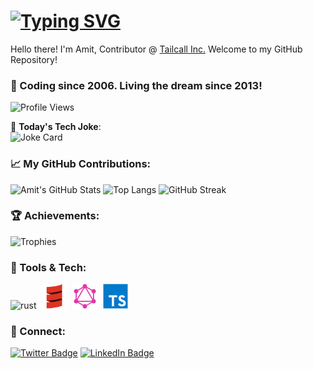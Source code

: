 # [![Typing SVG](https://readme-typing-svg.herokuapp.com?color=blueviolet&width=380&lines=Hello%2C+world!+%F0%9F%8C%8E;I'm+Amit+Singh+%F0%9F%9A%80)](https://git.io/typing-svg)
Hello there! I'm Amit, Contributor @ [Tailcall Inc.](https://tailcall.run/) Welcome to my GitHub Repository!
### 🚀 Coding since 2006. Living the dream since 2013!

![Profile Views](https://komarev.com/ghpvc/?username=amitksingh1490&color=blueviolet&style=flat-square)

🎉 **Today's Tech Joke**:  
![Joke Card](https://readme-jokes.vercel.app/api?theme=vue-dark)

### 📈 My GitHub Contributions:
![Amit's GitHub Stats](https://github-readme-stats.vercel.app/api?username=amitksingh1490&show_icons=true&theme=radical)
![Top Langs](https://github-readme-stats.vercel.app/api/top-langs?username=amitksingh1490&show_icons=true&theme=radical&layout=compact)
![GitHub Streak](https://github-readme-streak-stats.herokuapp.com/?user=amitksingh1490&theme=radical)

### 🏆 Achievements:
![Trophies](https://github-profile-trophy.vercel.app/?username=amitksingh1490&theme=radical)



### 🧰 Tools & Tech:
<p align="left">
  <img src="https://www.rust-lang.org/logos/rust-logo-blk.svg" alt="rust" width="40" height="40" style="margin-right:5px"/>
  <img src="https://raw.githubusercontent.com/devicons/devicon/master/icons/scala/scala-original.svg" alt="scala" width="40" height="40" style="margin-right:5px"/>
  <img src="https://raw.githubusercontent.com/devicons/devicon/master/icons/graphql/graphql-plain.svg" alt="graphql" width="40" height="40" style="margin-right:5px"/>
  <img src="https://raw.githubusercontent.com/devicons/devicon/master/icons/typescript/typescript-original.svg" alt="typescript" width="40" height="40" style="margin-right:5px"/>
</p>


### 🔗 Connect:
[![Twitter Badge](https://img.shields.io/badge/-amitksingh1490-1DA1F2?style=flat-square&logo=Twitter&logoColor=white&link=https://twitter.com/amitksingh1490)](https://twitter.com/amitksingh1490)
[![LinkedIn Badge](https://img.shields.io/badge/-AmitSingh-0077B5?style=flat-square&logo=LinkedIn&link=https://www.linkedin.com/in/amit-kumar-singh-80838b95/)](https://www.linkedin.com/in/amit-kumar-singh-80838b95/)

